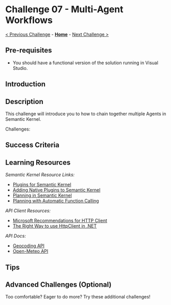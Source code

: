 # Challenge 07 - Multi-Agent Workflows

[< Previous Challenge](./Challenge-06.md) - **[Home](../README.md)** - [Next Challenge >](./Challenge-08.md)

## Pre-requisites

* You should have a functional version of the solution running in Visual Studio.

## Introduction


## Description

This challenge will introduce you to how to chain together multiple Agents in Semantic Kernel.

Challenges:


 

## Success Criteria


## Learning Resources

*Semantic Kernel Resource Links:*

- [Plugins for Semantic Kernel](https://learn.microsoft.com/en-us/semantic-kernel/concepts/plugins/?pivots=programming-language-csharp)
- [Adding Native Plugins to Semantic Kernel](https://learn.microsoft.com/en-us/semantic-kernel/concepts/plugins/adding-native-plugins?pivots=programming-language-csharp)
- [Planning in Semantic Kernel](https://learn.microsoft.com/en-us/semantic-kernel/concepts/planning?pivots=programming-language-csharp)
- [Planning with Automatic Function Calling](https://devblogs.microsoft.com/semantic-kernel/planning-with-semantic-kernel-using-automatic-function-calling/)

*API Client Resources:*
- [Microsoft Recommendations for HTTP Client](https://learn.microsoft.com/en-us/dotnet/fundamentals/networking/http/httpclient-guidelines#recommended-use)
- [The Right Way to use HttpClient in .NET](https://www.milanjovanovic.tech/blog/the-right-way-to-use-httpclient-in-dotnet)

*API Docs:*
- [Geocoding API](https://geocode.maps.co/)
- [Open-Meteo API](https://open-meteo.com/en/docs)


## Tips


## Advanced Challenges (Optional)

Too comfortable?  Eager to do more?  Try these additional challenges!

